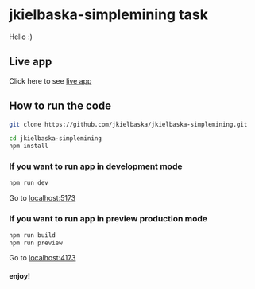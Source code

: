 # jkielbaska-simplemining task

Hello :)

## Live app

Click here to see [live app](https://jkielbaska-simplemining.vercel.app/)

## How to run the code

```bash
git clone https://github.com/jkielbaska/jkielbaska-simplemining.git

cd jkielbaska-simplemining
npm install
```

### If you want to run app in development mode

```bash
npm run dev
```

Go to [localhost:5173](http://localhost:5173/)

### If you want to run app in preview production mode

```bash
npm run build
npm run preview
```

Go to [localhost:4173](http://localhost:4173/)

#### enjoy!

